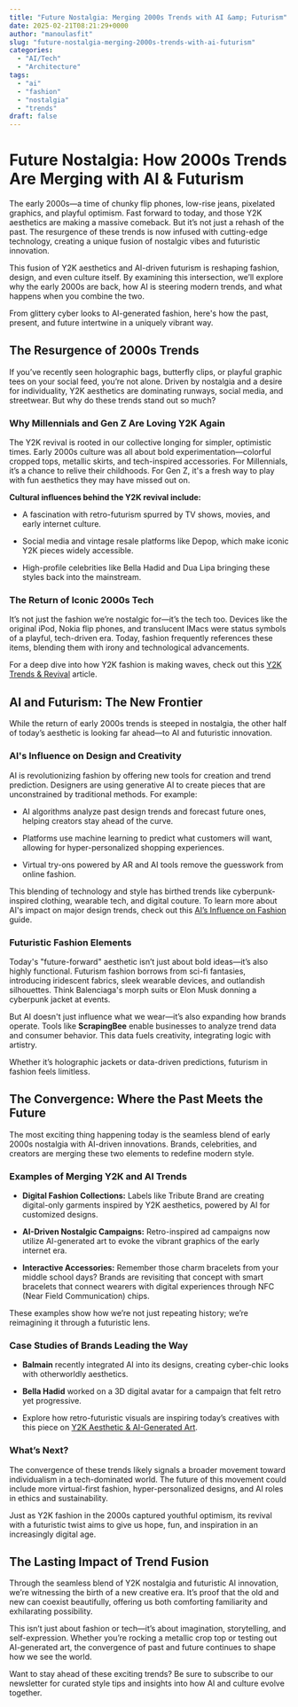 ```yaml
---
title: "Future Nostalgia: Merging 2000s Trends with AI &amp; Futurism"
date: 2025-02-21T08:21:29+0000
author: "manoulasfit"
slug: "future-nostalgia-merging-2000s-trends-with-ai-futurism"
categories:
  - "AI/Tech"
  - "Architecture"
tags:
  - "ai"
  - "fashion"
  - "nostalgia"
  - "trends"
draft: false
---
```

# Future Nostalgia: How 2000s Trends Are Merging with AI & Futurism

The early 2000s—a time of chunky flip phones, low-rise jeans, pixelated graphics, and playful optimism. Fast forward to today, and those Y2K aesthetics are making a massive comeback. But it’s not just a rehash of the past. The resurgence of these trends is now infused with cutting-edge technology, creating a unique fusion of nostalgic vibes and futuristic innovation.

This fusion of Y2K aesthetics and AI-driven futurism is reshaping fashion, design, and even culture itself. By examining this intersection, we’ll explore why the early 2000s are back, how AI is steering modern trends, and what happens when you combine the two.

From glittery cyber looks to AI-generated fashion, here's how the past, present, and future intertwine in a uniquely vibrant way.

## The Resurgence of 2000s Trends

If you’ve recently seen holographic bags, butterfly clips, or playful graphic tees on your social feed, you’re not alone. Driven by nostalgia and a desire for individuality, Y2K aesthetics are dominating runways, social media, and streetwear. But why do these trends stand out so much?

### Why Millennials and Gen Z Are Loving Y2K Again

The Y2K revival is rooted in our collective longing for simpler, optimistic times. Early 2000s culture was all about bold experimentation—colorful cropped tops, metallic skirts, and tech-inspired accessories. For Millennials, it’s a chance to relive their childhoods. For Gen Z, it's a fresh way to play with fun aesthetics they may have missed out on.

**Cultural influences behind the Y2K revival include:**

- A fascination with retro-futurism spurred by TV shows, movies, and early internet culture.

- Social media and vintage resale platforms like Depop, which make iconic Y2K pieces widely accessible.

- High-profile celebrities like Bella Hadid and Dua Lipa bringing these styles back into the mainstream.

### The Return of Iconic 2000s Tech

It’s not just the fashion we’re nostalgic for—it’s the tech too. Devices like the original iPod, Nokia flip phones, and translucent IMacs were status symbols of a playful, tech-driven era. Today, fashion frequently references these items, blending them with irony and technological advancements.

For a deep dive into how Y2K fashion is making waves, check out this [Y2K Trends & Revival](https://heuritech.com/articles/y2k-trends/) article.

## AI and Futurism: The New Frontier

While the return of early 2000s trends is steeped in nostalgia, the other half of today’s aesthetic is looking far ahead—to AI and futuristic innovation.

### AI's Influence on Design and Creativity

AI is revolutionizing fashion by offering new tools for creation and trend prediction. Designers are using generative AI to create pieces that are unconstrained by traditional methods. For example:

- AI algorithms analyze past design trends and forecast future ones, helping creators stay ahead of the curve.

- Platforms use machine learning to predict what customers will want, allowing for hyper-personalized shopping experiences.

- Virtual try-ons powered by AR and AI tools remove the guesswork from online fashion.

This blending of technology and style has birthed trends like cyberpunk-inspired clothing, wearable tech, and digital couture. To learn more about AI's impact on major design trends, check out this [AI’s Influence on Fashion](https://nftnow.com/ai/ais-impact-on-fashion-and-design/) guide.

### Futuristic Fashion Elements

Today's "future-forward" aesthetic isn’t just about bold ideas—it’s also highly functional. Futurism fashion borrows from sci-fi fantasies, introducing iridescent fabrics, sleek wearable devices, and outlandish silhouettes. Think Balenciaga's morph suits or Elon Musk donning a cyberpunk jacket at events.

But AI doesn't just influence what we wear—it’s also expanding how brands operate. Tools like **ScrapingBee** enable businesses to analyze trend data and consumer behavior. This data fuels creativity, integrating logic with artistry.

Whether it’s holographic jackets or data-driven predictions, futurism in fashion feels limitless.

## The Convergence: Where the Past Meets the Future

The most exciting thing happening today is the seamless blend of early 2000s nostalgia with AI-driven innovations. Brands, celebrities, and creators are merging these two elements to redefine modern style.

### Examples of Merging Y2K and AI Trends

- **Digital Fashion Collections:** Labels like Tribute Brand are creating digital-only garments inspired by Y2K aesthetics, powered by AI for customized designs.

- **AI-Driven Nostalgic Campaigns:** Retro-inspired ad campaigns now utilize AI-generated art to evoke the vibrant graphics of the early internet era.

- **Interactive Accessories:** Remember those charm bracelets from your middle school days? Brands are revisiting that concept with smart bracelets that connect wearers with digital experiences through NFC (Near Field Communication) chips.

These examples show how we’re not just repeating history; we’re reimagining it through a futuristic lens.

### Case Studies of Brands Leading the Way

- **Balmain** recently integrated AI into its designs, creating cyber-chic looks with otherworldly aesthetics.

- **Bella Hadid** worked on a 3D digital avatar for a campaign that felt retro yet progressive.

- Explore how retro-futuristic visuals are inspiring today’s creatives with this piece on [Y2K Aesthetic & AI-Generated Art](https://pixeldojo.ai/y2k-aesthetic).

### What’s Next?

The convergence of these trends likely signals a broader movement toward individualism in a tech-dominated world. The future of this movement could include more virtual-first fashion, hyper-personalized designs, and AI roles in ethics and sustainability.

Just as Y2K fashion in the 2000s captured youthful optimism, its revival with a futuristic twist aims to give us hope, fun, and inspiration in an increasingly digital age.

## The Lasting Impact of Trend Fusion

Through the seamless blend of Y2K nostalgia and futuristic AI innovation, we’re witnessing the birth of a new creative era. It’s proof that the old and new can coexist beautifully, offering us both comforting familiarity and exhilarating possibility.

This isn’t just about fashion or tech—it’s about imagination, storytelling, and self-expression. Whether you’re rocking a metallic crop top or testing out AI-generated art, the convergence of past and future continues to shape how we see the world.

Want to stay ahead of these exciting trends? Be sure to subscribe to our newsletter for curated style tips and insights into how AI and culture evolve together.

##